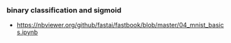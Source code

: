 ### binary classification and sigmoid
- https://nbviewer.org/github/fastai/fastbook/blob/master/04_mnist_basics.ipynb
